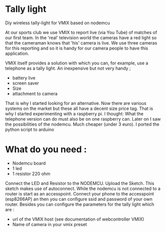 # Tally light
Diy wireless tally-light for VMIX based on nodemcu

At our sports club we use VMIX to report live (via You Tube) of matches of our first team.
In the 'real' television world the cameras have a red light so that the cameraman knows that 'his' camera is live.
We use three cameras for this reporting and so it is handy for our camera people to have this application.

VMIX itself provides a solution with which you can, for example, use a telephone as a tally light. An inexpensive but not very handy ; 
- battery live 
- screen saver 
- Size 
- attachment to camera

That is why I started looking for an alternative. Now there are various systems on the market but these all have a decent size
price tag. That is why I started experimenting with a raspberry pi. I thought: What the telephone version can do must also be on one
raspberry can. Later on I saw the possibilities of the nodemcu. Much cheaper (under 3 euro). I ported the python script to arduino

# What do you need :
- Nodemcu board
- 1 led
- 1 resistor 220 ohm

Connect the LED and Resistor to the NODEMCU. Upload the Sketch. This sketch makes use of autoconnect. While the nodemcu is not connected to a router is start as an accesspoint. Connect your phone to the accesspoint (esp8266AP) an then you can configure ssid and password of your own router. Besides you can configure the parameters for the tally light which are :
- url of the VMIX host (see documentation of webcontroller VMIX)
- Name of camera in your vmix preset

